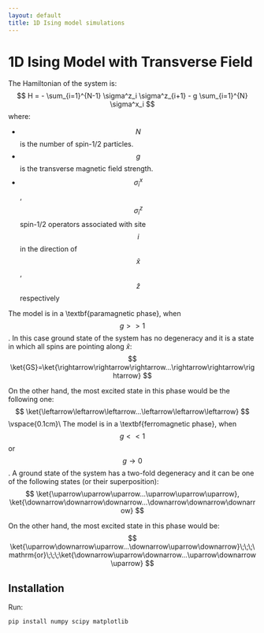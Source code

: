 ```yaml
---
layout: default
title: 1D Ising model simulations
---
```


<script type="text/javascript" async
  src="https://cdnjs.cloudflare.com/ajax/libs/mathjax/3.2.0/es5/tex-mml-chtml.js">
</script>

# 1D Ising Model with Transverse Field

The Hamiltonian of the system is:
$$
H = - \sum_{i=1}^{N-1} \sigma^z_i \sigma^z_{i+1} - g \sum_{i=1}^{N} \sigma^x_i
$$
where:
- $$N$$ is the number of spin-1/2 particles.
- $$g$$ is the transverse magnetic field strength.
- $$\sigma^x_i$$, $$\sigma^z_i$$ spin-1/2 operators associated with site $$i$$ in the direction of $$\hat{x}$$, $$\hat{z}$$ respectively

The model is in a \textbf{paramagnetic phase}, when $$g>>1$$. In this case ground state of the system has no degeneracy and it is a state in which all spins are pointing along $\hat{x}$:
$$
\ket{GS}=\ket{\rightarrow\rightarrow\rightarrow...\rightarrow\rightarrow\rightarrow}
$$

On the other hand, the most excited state in this phase would be the following one:
$$
\ket{\leftarrow\leftarrow\leftarrow...\leftarrow\leftarrow\leftarrow}
$$
\vspace{0.1cm}\\
The model is in a \textbf{ferromagnetic phase}, when $$g<<1$$ or $$g \to 0$$. A ground state of the system has a two-fold degeneracy and it can be one of the following states (or their superposition):
$$
\ket{\uparrow\uparrow\uparrow...\uparrow\uparrow\uparrow},  \ket{\downarrow\downarrow\downarrow...\downarrow\downarrow\downarrow}
$$

On the other hand, the most excited state in this phase would be:
$$
\ket{\uparrow\downarrow\uparrow...\downarrow\uparrow\downarrow}\;\;\;\mathrm{or}\;\;\;\ket{\downarrow\uparrow\downarrow...\uparrow\downarrow\uparrow}
$$

## Installation
Run:
```bash
pip install numpy scipy matplotlib
